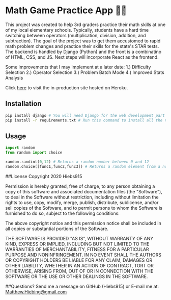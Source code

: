 # Math Game Practice App :woman_teacher:
This project was created to help 3rd graders practice their math skills at one of my local elementary schools.  Typically, students have a hard time switching between operators (multiplication, division, addition, and subtraction).  The goal of the project was to get them accustomed to rapid math problem changes and practice their skills for the state's STAR tests.  The backend is handled by Django (Python) and the front is a combinatino of HTML, CSS, and JS.  Next steps will incorporate React as the frontend.

Some improvements that I may implement at a later date:
1.) Difficulty Selection
2.) Operator Selection
3.) Problem Batch Mode
4.) Improved Stats Analysis

Click [here](https://math-game-practice.herokuapp.com/) to visit the in-production site hosted on Heroku.

## Installation
```bash
pip install django # You will need Django for the web development part of this project
pip install -r requirements.txt # Run this command to install all the necessary packages
```

## Usage

```python
import random
from random import choice

random.randint(0,12) # Returns a random number between 0 and 12
random.choice([func1,func2,func3]) # Returns a random element from a non-empty sequence item from a list, set, tuple, or dictionary

```
##License
Copyright 2020 Hiebs915

Permission is hereby granted, free of charge, to any person obtaining a copy of this software and associated documentation files (the "Software"), to deal in the Software without restriction, including without limitation the rights to use, copy, modify, merge, publish, distribute, sublicense, and/or sell copies of the Software, and to permit persons to whom the Software is furnished to do so, subject to the following conditions:

The above copyright notice and this permission notice shall be included in all copies or substantial portions of the Software.

THE SOFTWARE IS PROVIDED "AS IS", WITHOUT WARRANTY OF ANY KIND, EXPRESS OR IMPLIED, INCLUDING BUT NOT LIMITED TO THE WARRANTIES OF MERCHANTABILITY, FITNESS FOR A PARTICULAR PURPOSE AND NONINFRINGEMENT. IN NO EVENT SHALL THE AUTHORS OR COPYRIGHT HOLDERS BE LIABLE FOR ANY CLAIM, DAMAGES OR OTHER LIABILITY, WHETHER IN AN ACTION OF CONTRACT, TORT OR OTHERWISE, ARISING FROM, OUT OF OR IN CONNECTION WITH THE SOFTWARE OR THE USE OR OTHER DEALINGS IN THE SOFTWARE.

##Questions?
Send me a message on GitHub (Hiebs915) or E-mail me at: Matthew.Hiebing@gmail.com

